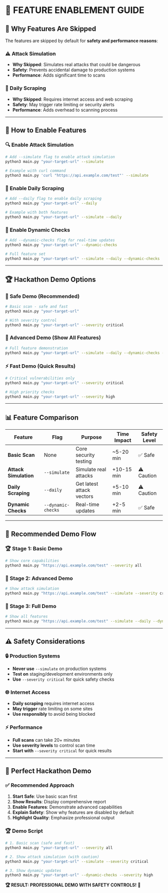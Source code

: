 # 🔧 FEATURE ENABLEMENT GUIDE

## 🎯 **Why Features Are Skipped**

The features are skipped by default for **safety and performance reasons**:

### **⚠️ Attack Simulation**
- **Why Skipped**: Simulates real attacks that could be dangerous
- **Safety**: Prevents accidental damage to production systems
- **Performance**: Adds significant time to scans

### **🔄 Daily Scraping**
- **Why Skipped**: Requires internet access and web scraping
- **Safety**: May trigger rate limiting or security alerts
- **Performance**: Adds overhead to scanning process

---

## 🚀 **How to Enable Features**

### **🔍 Enable Attack Simulation**
```bash
# Add --simulate flag to enable attack simulation
python3 main.py "your-target-url" --simulate

# Example with curl command
python3 main.py 'curl "https://api.example.com/test"' --simulate
```

### **🔄 Enable Daily Scraping**
```bash
# Add --daily flag to enable daily scraping
python3 main.py "your-target-url" --daily

# Example with both features
python3 main.py "your-target-url" --simulate --daily
```

### **🔧 Enable Dynamic Checks**
```bash
# Add --dynamic-checks flag for real-time updates
python3 main.py "your-target-url" --dynamic-checks

# Full feature set
python3 main.py "your-target-url" --simulate --daily --dynamic-checks
```

---

## 🏆 **Hackathon Demo Options**

### **🎯 Safe Demo (Recommended)**
```bash
# Basic scan - safe and fast
python3 main.py "your-target-url"

# With severity control
python3 main.py "your-target-url" --severity critical
```

### **🚀 Advanced Demo (Show All Features)**
```bash
# Full feature demonstration
python3 main.py "your-target-url" --simulate --daily --dynamic-checks --severity all
```

### **⚡ Fast Demo (Quick Results)**
```bash
# Critical vulnerabilities only
python3 main.py "your-target-url" --severity critical

# High priority checks
python3 main.py "your-target-url" --severity high
```

---

## 📊 **Feature Comparison**

| Feature | Flag | Purpose | Time Impact | Safety Level |
|---------|------|---------|-------------|--------------|
| **Basic Scan** | None | Core security testing | ~5-20 min | ✅ Safe |
| **Attack Simulation** | `--simulate` | Simulate real attacks | +10-15 min | ⚠️ Caution |
| **Daily Scraping** | `--daily` | Get latest attack vectors | +5-10 min | ⚠️ Caution |
| **Dynamic Checks** | `--dynamic-checks` | Real-time updates | +2-5 min | ✅ Safe |

---

## 🎯 **Recommended Demo Flow**

### **🏆 Stage 1: Basic Demo**
```bash
# Show core capabilities
python3 main.py "https://api.example.com/test" --severity all
```

### **🚀 Stage 2: Advanced Demo**
```bash
# Show attack simulation
python3 main.py "https://api.example.com/test" --simulate --severity critical
```

### **🔧 Stage 3: Full Demo**
```bash
# Show all features
python3 main.py "https://api.example.com/test" --simulate --daily --dynamic-checks --severity all
```

---

## ⚠️ **Safety Considerations**

### **🔒 Production Systems**
- **Never use** `--simulate` on production systems
- **Test on** staging/development environments only
- **Use** `--severity critical` for quick safety checks

### **🌐 Internet Access**
- **Daily scraping** requires internet access
- **May trigger** rate limiting on some sites
- **Use responsibly** to avoid being blocked

### **⚡ Performance**
- **Full scans** can take 20+ minutes
- **Use severity levels** to control scan time
- **Start with** `--severity critical` for quick results

---

## 🎉 **Perfect Hackathon Demo**

### **✅ Recommended Approach**
1. **Start Safe**: Use basic scan first
2. **Show Results**: Display comprehensive report
3. **Enable Features**: Demonstrate advanced capabilities
4. **Explain Safety**: Show why features are disabled by default
5. **Highlight Quality**: Emphasize professional output

### **🏆 Demo Script**
```bash
# 1. Basic scan (safe and fast)
python3 main.py "your-target-url" --severity all

# 2. Show attack simulation (with caution)
python3 main.py "your-target-url" --simulate --severity critical

# 3. Show dynamic updates
python3 main.py "your-target-url" --dynamic-checks --severity high
```

**🏆 RESULT: PROFESSIONAL DEMO WITH SAFETY CONTROLS!** 🚀 